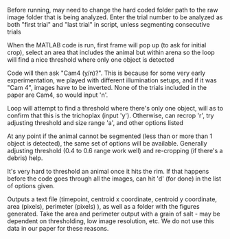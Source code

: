 Before running, may need to change the hard coded folder path to the raw image folder that is being analyzed. Enter the trial number to be analyzed as both "first trial" and "last trial" in script, unless segmenting consecutive trials

When the MATLAB code is run, first frame will pop up (to ask for initial crop), select an area that includes the animal but within arena so the loop will find a nice threshold where only one object is detected

Code will then ask "Cam4 (y/n)?". This is because for some very early experimentation, we played with different illumination setups, and if it was "Cam 4", images have to be inverted. None of the trials included in the paper are  Cam4, so would input 'n'.

Loop will attempt to find a threshold where there's only one object, will as to confirm that this is the trichoplax (input 'y'). Otherwise, can recrop 'r', try adjusting threshold and size range 'a', and other options listed

At any point if the animal cannot be segmented (less than or more than 1 object is detected), the same set of options will be available. Generally adjusting threshold (0.4 to 0.6 range work well) and re-cropping (if there's a debris) help. 

It's very hard to threshold an animal once it hits the rim. If that happens before the code goes through all the images, can hit 'd' (for done) in the list of options given. 

Outputs a text file (timepoint, centroid x coordinate, centroid y coordinate, area (pixels), perimeter (pixels) ), as well as a folder with the figures generated. Take the area and perimeter output with a grain of salt - may be dependent on thresholding, low image resolution, etc. We do not use this data in our paper for these reasons. 